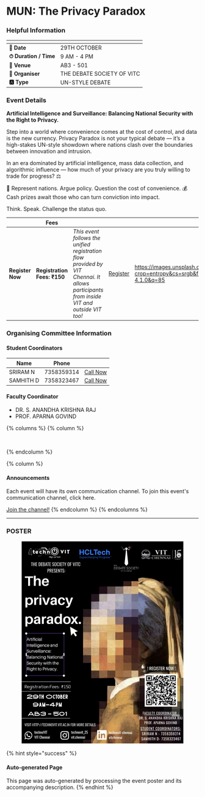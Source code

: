 # MUN: The Privacy Paradox

### Helpful Information

<table data-view="cards"><thead><tr><th></th><th></th></tr></thead><tbody><tr><td><strong>📅 Date</strong></td><td>29TH OCTOBER</td></tr><tr><td><strong>⏱ Duration / Time</strong></td><td>9 AM - 4 PM</td></tr><tr><td><strong>📍 Venue</strong></td><td>AB3 - 501</td></tr><tr><td><strong>👤 Organiser</strong></td><td>THE DEBATE SOCIETY OF VITC</td></tr><tr><td><strong>🅰️ Type</strong></td><td>UN-STYLE DEBATE</td></tr></tbody></table>

### Event Details

**Artificial Intelligence and Surveillance: Balancing National Security with the Right to Privacy.**

Step into a world where convenience comes at the cost of control, and data is the new currency. Privacy Paradox is not your typical debate — it’s a high-stakes UN-style showdown where nations clash over the boundaries between innovation and intrusion.

In an era dominated by artificial intelligence, mass data collection, and algorithmic influence — how much of your privacy are you truly willing to trade for progress? ⚖

💬 Represent nations. Argue policy. Question the cost of convenience. 💰 Cash prizes await those who can turn conviction into impact.

Think. Speak. Challenge the status quo.

<table data-card-size="large" data-view="cards" data-full-width="false"><thead><tr><th></th><th>Fees</th><th></th><th></th><th data-hidden data-card-cover data-type="image">Cover image</th></tr></thead><tbody><tr><td><h4>Register Now</h4></td><td><strong>Registration Fees: ₹150</strong></td><td><em>This event follows the unified registration flow provided by VIT Chennai. It allows participants from inside VIT and outside VIT too!</em></td><td><a href="https://chennaievents.vit.ac.in/technovit/" class="button primary" data-icon="rocket-launch">Register</a></td><td><a href="https://images.unsplash.com/photo-1607000975574-0b425df6975a?crop=entropy&#x26;cs=srgb&#x26;fm=jpg&#x26;ixid=M3wxOTcwMjR8MHwxfHNlYXJjaHwxfHxnbyUyMGZvciUyMGl0fGVufDB8fHx8MTc2MTMwMTA2N3ww&#x26;ixlib=rb-4.1.0&#x26;q=85">https://images.unsplash.com/photo-1607000975574-0b425df6975a?crop=entropy&#x26;cs=srgb&#x26;fm=jpg&#x26;ixid=M3wxOTcwMjR8MHwxfHNlYXJjaHwxfHxnbyUyMGZvciUyMGl0fGVufDB8fHx8MTc2MTMwMTA2N3ww&#x26;ixlib=rb-4.1.0&#x26;q=85</a></td></tr></tbody></table>

### Organising Committee Information

#### Student Coordinators

<table data-card-size="large" data-view="cards"><thead><tr><th>Name</th><th>Phone</th><th></th></tr></thead><tbody><tr><td>SRIRAM N</td><td>7358359314</td><td><a href="tel:7358359314" class="button secondary">Call Now</a></td></tr><tr><td>SAMHITH D</td><td>7358323467</td><td><a href="tel:7358323467" class="button secondary">Call Now</a></td></tr></tbody></table>

#### Faculty Coordinator

* DR. S. ANANDHA KRISHNA RAJ
* PROF. APARNA GOVIND

{% columns %}
{% column %}
<figure><img src="https://images.unsplash.com/photo-1650897877751-4446f52a0cb3?crop=entropy&#x26;cs=srgb&#x26;fm=jpg&#x26;ixid=M3wxOTcwMjR8MHwxfHNlYXJjaHw2fHxhbm5vdW5jZW1lbnR8ZW58MHx8fHwxNzYxMjQ2MzUxfDA&#x26;ixlib=rb-4.1.0&#x26;q=85" alt=""><figcaption></figcaption></figure>
{% endcolumn %}

{% column %}
#### Announcements

Each event will have its own communication channel. To join this event's communication channel, click here.

<a href="https://chennaievents.vit.ac.in/technovit/" class="button primary" data-icon="bullhorn">Join the channel!</a>
{% endcolumn %}
{% endcolumns %}

***

### POSTER

<figure><img src="../../.gitbook/assets/image (8).png" alt=""><figcaption></figcaption></figure>



{% hint style="success" %}
#### Auto-generated Page

This page was auto-generated by processing the event poster and its accompanying description.
{% endhint %}
